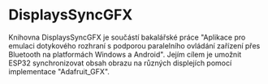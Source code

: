 # DisplaysSyncGFX
Knihovna DisplaysSyncGFX je součástí bakalářské práce "Aplikace pro emulaci dotykového rozhraní s podporou paralelního ovládání zařízení přes Bluetooth na platformách Windows a Android". Jejím cílem je umožnit ESP32 synchronizovat obsah obrazu na různých displejích pomocí implementace "Adafruit_GFX". 
